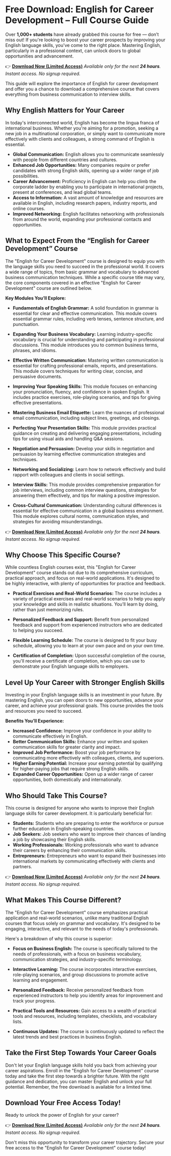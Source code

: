 # Free Download: English for Career Development – Full Course Guide

Over **1,000+ students** have already grabbed this course for free — don’t miss out! If you're looking to boost your career prospects by improving your English language skills, you've come to the right place. Mastering English, particularly in a professional context, can unlock doors to global opportunities and advancement.

👉 **[Download Now (Limited Access)](https://udemywork.com/english-for-career-development)**
_Available only for the next **24 hours**. Instant access. No signup required._

This guide will explore the importance of English for career development and offer you a chance to download a comprehensive course that covers everything from business communication to interview skills.

## Why English Matters for Your Career

In today's interconnected world, English has become the lingua franca of international business. Whether you're aiming for a promotion, seeking a new job in a multinational corporation, or simply want to communicate more effectively with clients and colleagues, a strong command of English is essential.

*   **Global Communication:** English allows you to communicate seamlessly with people from different countries and cultures.
*   **Enhanced Job Opportunities:** Many companies require or prefer candidates with strong English skills, opening up a wider range of job possibilities.
*   **Career Advancement:** Proficiency in English can help you climb the corporate ladder by enabling you to participate in international projects, present at conferences, and lead global teams.
*   **Access to Information:** A vast amount of knowledge and resources are available in English, including research papers, industry reports, and online courses.
*   **Improved Networking:** English facilitates networking with professionals from around the world, expanding your professional contacts and opportunities.

## What to Expect From the “English for Career Development” Course

The "English for Career Development" course is designed to equip you with the language skills you need to succeed in the professional world. It covers a wide range of topics, from basic grammar and vocabulary to advanced business communication techniques. While a specific course title may vary, the core components covered in an effective "English for Career Development" course are outlined below.

**Key Modules You’ll Explore:**

*   **Fundamentals of English Grammar:** A solid foundation in grammar is essential for clear and effective communication. This module covers essential grammar rules, including verb tenses, sentence structure, and punctuation.

*   **Expanding Your Business Vocabulary:** Learning industry-specific vocabulary is crucial for understanding and participating in professional discussions. This module introduces you to common business terms, phrases, and idioms.

*   **Effective Written Communication:** Mastering written communication is essential for crafting professional emails, reports, and presentations. This module covers techniques for writing clear, concise, and persuasive documents.

*   **Improving Your Speaking Skills:** This module focuses on enhancing your pronunciation, fluency, and confidence in spoken English. It includes practice exercises, role-playing scenarios, and tips for giving effective presentations.

*   **Mastering Business Email Etiquette:** Learn the nuances of professional email communication, including subject lines, greetings, and closings.

*   **Perfecting Your Presentation Skills:** This module provides practical guidance on creating and delivering engaging presentations, including tips for using visual aids and handling Q&A sessions.

*   **Negotiation and Persuasion:** Develop your skills in negotiation and persuasion by learning effective communication strategies and techniques.

*   **Networking and Socializing:** Learn how to network effectively and build rapport with colleagues and clients in social settings.

*   **Interview Skills:** This module provides comprehensive preparation for job interviews, including common interview questions, strategies for answering them effectively, and tips for making a positive impression.

*   **Cross-Cultural Communication:** Understanding cultural differences is essential for effective communication in a global business environment. This module explores cultural norms, communication styles, and strategies for avoiding misunderstandings.

👉 **[Download Now (Limited Access)](https://udemywork.com/english-for-career-development)**
_Available only for the next **24 hours**. Instant access. No signup required._

## Why Choose This Specific Course?

While countless English courses exist, this "English for Career Development" course stands out due to its comprehensive curriculum, practical approach, and focus on real-world applications. It's designed to be highly interactive, with plenty of opportunities for practice and feedback.

*   **Practical Exercises and Real-World Scenarios:** The course includes a variety of practical exercises and real-world scenarios to help you apply your knowledge and skills in realistic situations. You’ll learn by doing, rather than just memorizing rules.

*   **Personalized Feedback and Support:** Benefit from personalized feedback and support from experienced instructors who are dedicated to helping you succeed.

*   **Flexible Learning Schedule:** The course is designed to fit your busy schedule, allowing you to learn at your own pace and on your own time.

*   **Certification of Completion:** Upon successful completion of the course, you'll receive a certificate of completion, which you can use to demonstrate your English language skills to employers.

## Level Up Your Career with Stronger English Skills

Investing in your English language skills is an investment in your future. By mastering English, you can open doors to new opportunities, advance your career, and achieve your professional goals. This course provides the tools and resources you need to succeed.

**Benefits You’ll Experience:**

*   **Increased Confidence:** Improve your confidence in your ability to communicate effectively in English.
*   **Better Communication Skills:** Enhance your written and spoken communication skills for greater clarity and impact.
*   **Improved Job Performance:** Boost your job performance by communicating more effectively with colleagues, clients, and superiors.
*   **Higher Earning Potential:** Increase your earning potential by qualifying for higher-paying jobs that require strong English skills.
*   **Expanded Career Opportunities:** Open up a wider range of career opportunities, both domestically and internationally.

## Who Should Take This Course?

This course is designed for anyone who wants to improve their English language skills for career development. It is particularly beneficial for:

*   **Students:** Students who are preparing to enter the workforce or pursue further education in English-speaking countries.
*   **Job Seekers:** Job seekers who want to improve their chances of landing a job by showcasing their English skills.
*   **Working Professionals:** Working professionals who want to advance their careers by enhancing their communication skills.
*   **Entrepreneurs:** Entrepreneurs who want to expand their businesses into international markets by communicating effectively with clients and partners.

👉 **[Download Now (Limited Access)](https://udemywork.com/english-for-career-development)**
_Available only for the next **24 hours**. Instant access. No signup required._

## What Makes This Course Different?

The "English for Career Development" course emphasizes practical application and real-world scenarios, unlike many traditional English courses that focus solely on grammar and vocabulary. It's designed to be engaging, interactive, and relevant to the needs of today's professionals.

Here's a breakdown of why this course is superior:

*   **Focus on Business English:** The course is specifically tailored to the needs of professionals, with a focus on business vocabulary, communication strategies, and industry-specific terminology.

*   **Interactive Learning:** The course incorporates interactive exercises, role-playing scenarios, and group discussions to promote active learning and engagement.

*   **Personalized Feedback:** Receive personalized feedback from experienced instructors to help you identify areas for improvement and track your progress.

*   **Practical Tools and Resources:** Gain access to a wealth of practical tools and resources, including templates, checklists, and vocabulary lists.

*   **Continuous Updates:** The course is continuously updated to reflect the latest trends and best practices in business English.

## Take the First Step Towards Your Career Goals

Don't let your English language skills hold you back from achieving your career aspirations. Enroll in the "English for Career Development" course today and take the first step towards a brighter future. With the right guidance and dedication, you can master English and unlock your full potential. Remember, the free download is available for a limited time.

## Download Your Free Access Today!

Ready to unlock the power of English for your career?

👉 **[Download Now (Limited Access)](https://udemywork.com/english-for-career-development)**
_Available only for the next **24 hours**. Instant access. No signup required._

Don't miss this opportunity to transform your career trajectory. Secure your free access to the "English for Career Development" course today!
